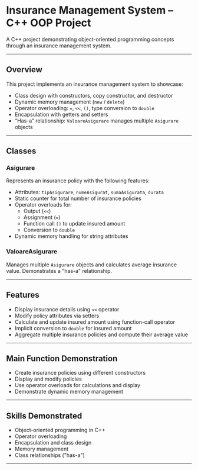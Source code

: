 # Insurance Management System – C++ OOP Project

A C++ project demonstrating object-oriented programming concepts through an insurance management system.

---

## Overview

This project implements an insurance management system to showcase:

- Class design with constructors, copy constructor, and destructor  
- Dynamic memory management (`new` / `delete`)  
- Operator overloading: `=`, `<<`, `()`, type conversion to `double`  
- Encapsulation with getters and setters  
- “Has-a” relationship: `ValoareAsigurare` manages multiple `Asigurare` objects  

---

## Classes

### Asigurare

Represents an insurance policy with the following features:

- Attributes: `tipAsigurare`, `numeAsigurat`, `sumaAsigurata`, `durata`  
- Static counter for total number of insurance policies  
- Operator overloads for:  
  - Output (`<<`)  
  - Assignment (`=`)  
  - Function call `()` to update insured amount  
  - Conversion to `double`  
- Dynamic memory handling for string attributes  

### ValoareAsigurare

Manages multiple `Asigurare` objects and calculates average insurance value. Demonstrates a "has-a" relationship.

---

## Features

- Display insurance details using `<<` operator  
- Modify policy attributes via setters  
- Calculate and update insured amount using function-call operator  
- Implicit conversion to `double` for insured amount  
- Aggregate multiple insurance policies and compute their average value  

---

## Main Function Demonstration

- Create insurance policies using different constructors  
- Display and modify policies  
- Use operator overloads for calculations and display  
- Demonstrate dynamic memory management  

---

## Skills Demonstrated

- Object-oriented programming in C++  
- Operator overloading  
- Encapsulation and class design  
- Memory management  
- Class relationships ("has-a")  

---


